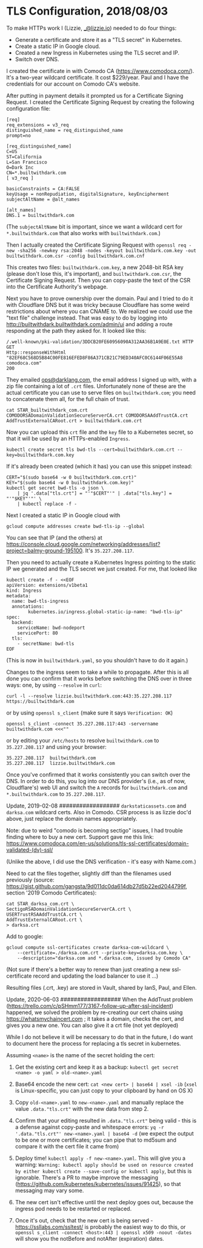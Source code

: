 # TLS Configuration, 2018/08/03

To make HTTPs work I (Lizzie, <_@lizzie.io>) needed to do four things:

* Generate a certificate and store it as a "TLS secret" in Kubernetes.
* Create a static IP in Google cloud.
* Created a new Ingress in Kubernetes using the TLS secret and IP.
* Switch over DNS.

I created the certificate in with Comodo CA
(<https://www.comodoca.com/>). It's a two-year wildcard
certificate. It cost $229/year. Paul and I have the credentials for
our account on Comodo CA's website.

After putting in payment details it prompted us for a Certificate
Signing Request.  I created the Certificate Signing Request by
creating the following configuration file:

```
[req]
req_extensions = v3_req
distinguished_name = req_distinguished_name
prompt=no

[req_distinguished_name]
C=US
ST=California
L=San Francisco
O=Dark Inc
CN=*.builtwithdark.com
[ v3_req ]

basicConstraints = CA:FALSE
keyUsage = nonRepudiation, digitalSignature, keyEncipherment
subjectAltName = @alt_names

[alt_names]
DNS.1 = builtwithdark.com
```

(The `subjectAltName` bit is important, since we want a wildcard cert
for `*.builtwithdark.com` that also works with `builtwithdark.com`.)

Then I actually created the Certificate Signing Request with ```
openssl req -new -sha256 -newkey rsa:2048 -nodes -keyout
builtwithdark.com.key -out builtwithdark.com.csr -config
builtwithdark.com.cnf ```

This creates two files: `builtwithdark.com.key`, a new 2048-bit RSA
key (please don't lose this, it's important), and
`builtwithdark.com.csr`, the Certificate Signing Request. Then you can
copy-paste the text of the CSR into the Certificate Authority's
webpage.

Next you have to prove ownership over the domain. Paul and I tried to
do it with Cloudflare DNS but it was tricky because Cloudflare has
some weird restrictions about where you can CNAME to. We realized we
could use the "text file" challenge instead. That was easy to do by
logging into <http://builtwithdark.builtwithdark.com/admin/ui> and
adding a route responding at the path they asked for. It looked like
this:

```
/.well-known/pki-validation/3DDCB20FE60956090A312AA36B1A9E0E.txt HTTP GET
Http::responseWithHtml
"82EF68C568D5B84C00FE816EFED8F86A371CB21C79ED340AFC0C6144F06E55A8
comodoca.com"
200
```

They emailed ops@darklang.com, the email address I signed up with,
with a zip file containing a lot of `.crt` files. Unfortunately none
of these are the actual certificate you can use to serve files on
`builtwithdark.com`; you need to concatenate them all, for the full
chain of trust.

```
cat STAR_builtwithdark_com.crt  COMODORSADomainValidationSecureServerCA.crt COMODORSAAddTrustCA.crt AddTrustExternalCARoot.crt > builtwithdark.com.crt
```

Now you can upload this `crt` file and the `key` file to a Kubernetes
secret, so that it will be used by an HTTPs-enabled `Ingress`.

```
kubectl create secret tls bwd-tls --cert=builtwithdark.com.crt --key=builtwithdark.com.key
```

If it's already been created (which it has) you can use this snippet instead:

```
CERT="$(sudo base64 -w 0 builtwithdark.com.crt)"
KEY="$(sudo base64 -w 0 builtwithdark.com.key)"
kubectl get secret bwd-tls -o json \
    | jq '.data["tls.crt"] = "'"$CERT"'" | .data["tls.key"] = "'"$KEY"'"' \
    | kubectl replace -f -
```

Next I created a static IP in Google cloud with

```
gcloud compute addresses create bwd-tls-ip --global
```

You can see that IP (and the others) at
https://console.cloud.google.com/networking/addresses/list?project=balmy-ground-195100. It's
`35.227.208.117`.


Then you need to actually create a Kubernetes Ingress pointing to the
static IP we generated and the TLS secret we just created. For me,
that looked like

```
kubectl create -f - <<EOF
apiVersion: extensions/v1beta1
kind: Ingress
metadata:
  name: bwd-tls-ingress
  annotations:
        kubernetes.io/ingress.global-static-ip-name: "bwd-tls-ip"
spec:
  backend:
    serviceName: bwd-nodeport
    servicePort: 80
  tls:
    - secretName: bwd-tls
EOF
```

(This is now in `builtwithdark.yaml`, so you shouldn't have to do it again.)

Changes to the ingress seem to take a while to propagate. After this
is all done you can confirm that it works before switching the DNS
over in three ways: one, by using `--resolve` in `curl`:

```
curl -l --resolve lizzie.builtwithdark.com:443:35.227.208.117 https://builtwithdark.com
```

or by using `openssl s_client` (make sure it says `Verification: OK`)

```
openssl s_client -connect 35.227.208.117:443 -servername builtwithdark.com <<<""
```

or by editing your `/etc/hosts` to resolve `builtwithdark.com` to
`35.227.208.117` and using your browser:

```
35.227.208.117  builtwithdark.com
35.227.208.117  lizzie.builtwithdark.com
```

Once you've confirmed that it works consistently you can switch over
the DNS. In order to do this, you log into our DNS provider's (i.e., as of now,
Cloudflare's) web UI and switch the `A` records for
`builtwithdark.com` and `*.builtwithdark.com` to `35.227.208.117`.

Update, 2019-02-08
##################
`darkstaticassets.com` and `darksa.com` wildcard certs. Also in Comodo. CSR
process is as lizzie doc'd above, just replace the domain names appropriately.

Note: due to weird "comodo is becoming sectigo" issues, I had trouble finding
where to buy a new cert.  Support gave me this link:
https://www.comodoca.com/en-us/solutions/tls-ssl-certificates/domain-validated-(dv)-ssl/

(Unlike the above, I did use the DNS verification - it's easy with Name.com.)

Need to cat the files together, slightly diff than the filenames used
previously (source:
https://gist.github.com/gangsta/9d011dc0da614db27d5b22ed2044799f, section '2019
Comodo Certificates):
```
cat STAR_darksa_com.crt \
SectigoRSADomainValidationSecureServerCA.crt \
USERTrustRSAAddTrustCA.crt \
AddTrustExternalCARoot.crt \
> darksa.crt
```

Add to google:
```
gcloud compute ssl-certificates create darksa-com-wildcard \
    --certificate=./darksa.com.crt --private-key=darksa.com.key \
    --description="darksa.com and *.darksa.com, issued by Comodo CA"
```
(Not sure if there's a better way to renew than just creating a new
ssl-certificate record and updating the load balancer to use it ...)

Resulting files (.crt, .key) are stored in Vault, shared by IanS, Paul, and
Ellen.


Update, 2020-06-03
##################
When the AddTrust problem
(https://trello.com/c/pSHmm177/3167-follow-up-after-ssl-incident) happened, we
solved the problem by re-creating our cert chains using
https://whatsmychaincert.com ; it takes a domain, checks the cert, and gives you
a new one. You can also give it a crt file (not yet deployed)

While I do not believe it will be necessary to do that in the future, I do want
to document here the process for replacing a tls secret in kubernetes.

Assuming `<name>` is the name of the secret holding the cert:

1. Get the existing cert and keep it as a backup: 
`kubectl get secret <name> -o yaml > old-<name>.yaml`

2. Base64 encode the new cert:
`cat <new cert> | base64 | xsel -ib` (`xsel` is Linux-specific, you can just
copy to your clipboard by hand on OS X)

3. Copy `old-<name>.yaml` to `new-<name>.yaml` and manually replace the value
   `.data."tls.crt"` with the new data from step 2.

4. Confirm that your editing resulted in `.data."tls.crt"` being valid - this is
   a defense against copy-paste and whitespace errors:
`yq -r '.data."tls.crt"' new-<name>.yaml | base64 -d` (we expect the output to
be one or more certificates; you can pipe that to md5sum and compare it with the
cert file it came from)

5. Deploy time! `kubectl apply -f new-<name>.yaml`. This will give you a
   warning: `Warning: kubectl apply should be used on resource created by either
kubectl create --save-config or kubectl apply`, but this is ignorable. There's
a PR to maybe improve the messaging
(https://github.com/kubernetes/kubernetes/issues/91425), so that messaging may vary some.

6. The new cert isn't effective until the next deploy goes out, because the
   ingress pod needs to be restarted or replaced.

7. Once it's out, check that the new cert is being served -
   https://ssllabs.com/ssltest/ is probably the easiest way to do this, or
`openssl s_client -connect <host>:443 | openssl x509 -noout -dates` will show
you the notBefore and notAfter (expiration) dates.
